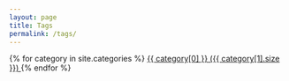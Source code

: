 ```yaml
---
layout: page
title: Tags
permalink: /tags/
---
```


<section class="links">
    {% for category in site.categories %}
    <a class="link tag-anchor" href="{{ category[0] | prepend: site.baseurl }}">
        <i class="fa fa-tag muted"></i>
        {{ category[0] }} ({{ category[1].size }})
    </a>
    {% endfor %}
</section>